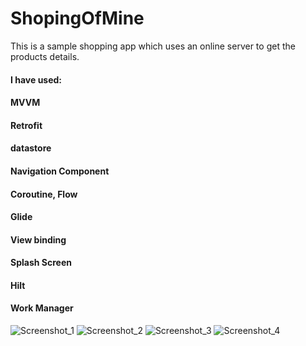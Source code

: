 # ShopingOfMine
This is a sample shopping app which uses an online server to get the products details.
#### I have used:
#### MVVM
#### Retrofit
#### datastore
#### Navigation Component
#### Coroutine, Flow
#### Glide
#### View binding
#### Splash Screen
#### Hilt
#### Work Manager
![Screenshot_1](https://user-images.githubusercontent.com/97227120/175167248-7b706192-540f-4874-b2f5-c102360088df.png)
![Screenshot_2](https://user-images.githubusercontent.com/97227120/175167363-5216822e-1e5e-4746-9852-cfedf8f33fae.png)
![Screenshot_3](https://user-images.githubusercontent.com/97227120/175167426-8e419cda-d014-428b-b785-0e5e661126b5.png)
![Screenshot_4](https://user-images.githubusercontent.com/97227120/175167454-3e221283-ef66-4d0a-aab1-cf40b3f9d350.png)
